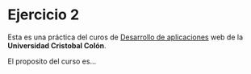 # Ejercicio 2

Esta es una práctica del curos de [Desarrollo de aplicaciones](https://av-exactas.ucc.mx/course/view.php?id=170) web de la **Universidad Cristobal Colón**.

El proposito del curso es...
